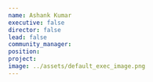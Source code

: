 ```yaml
---
name: Ashank Kumar
executive: false
director: false
lead: false
community_manager:   
position:  
project:  
image: ../assets/default_exec_image.png
---
```


